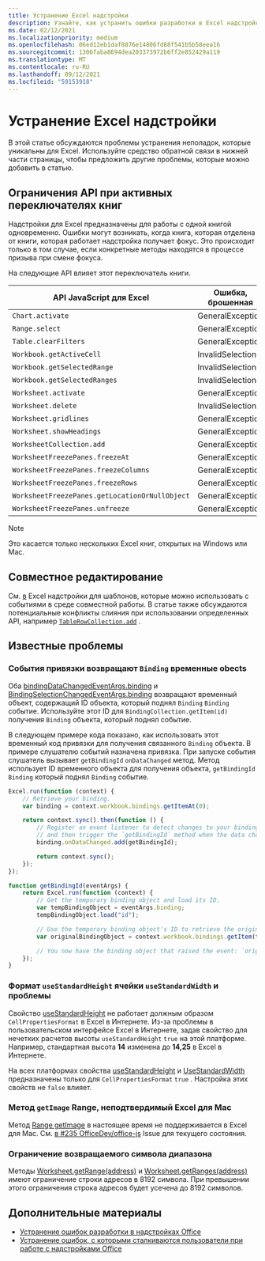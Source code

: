 ```yaml
---
title: Устранение Excel надстройки
description: Узнайте, как устранить ошибки разработки в Excel надстройки.
ms.date: 02/12/2021
ms.localizationpriority: medium
ms.openlocfilehash: 06ed12eb1daf8876e14806fd88f541b5b58eea16
ms.sourcegitcommit: 1306faba8694dea203373972b6ff2e852429a119
ms.translationtype: MT
ms.contentlocale: ru-RU
ms.lasthandoff: 09/12/2021
ms.locfileid: "59153918"
---
```

# <a name="troubleshooting-excel-add-ins"></a>Устранение Excel надстройки

В этой статье обсуждаются проблемы устранения неполадок, которые уникальны для Excel. Используйте средство обратной связи в нижней части страницы, чтобы предложить другие проблемы, которые можно добавить в статью.

## <a name="api-limitations-when-the-active-workbook-switches"></a>Ограничения API при активных переключателях книг

Надстройки для Excel предназначены для работы с одной книгой одновременно. Ошибки могут возникать, когда книга, которая отделена от книги, которая работает надстройка получает фокус. Это происходит только в том случае, если конкретные методы находятся в процессе призыва при смене фокуса.

На следующие API влияет этот переключатель книги.

|API JavaScript для Excel | Ошибка, брошенная |
|--|--|
| `Chart.activate` | GeneralException |
| `Range.select` | GeneralException |
| `Table.clearFilters` | GeneralException |
| `Workbook.getActiveCell`  | InvalidSelection|
| `Workbook.getSelectedRange` | InvalidSelection|
| `Workbook.getSelectedRanges`  | InvalidSelection|
| `Worksheet.activate` | GeneralException |
| `Worksheet.delete`  | InvalidSelection|
| `Worksheet.gridlines` | GeneralException |
| `Worksheet.showHeadings` | GeneralException |
| `WorksheetCollection.add` | GeneralException |
| `WorksheetFreezePanes.freezeAt` | GeneralException |
| `WorksheetFreezePanes.freezeColumns` | GeneralException |
| `WorksheetFreezePanes.freezeRows` | GeneralException |
| `WorksheetFreezePanes.getLocationOrNullObject`| GeneralException |
| `WorksheetFreezePanes.unfreeze` | GeneralException |

> [!NOTE]
> Это касается только нескольких Excel книг, открытых на Windows или Mac.

## <a name="coauthoring"></a>Совместное редактирование

См. [в](co-authoring-in-excel-add-ins.md) Excel надстройки для шаблонов, которые можно использовать с событиями в среде совместной работы. В статье также обсуждаются потенциальные конфликты слияния при использовании определенных API, например [`TableRowCollection.add`](/javascript/api/excel/excel.tablerowcollection#add_index__values_) .

## <a name="known-issues"></a>Известные проблемы

### <a name="binding-events-return-temporary-binding-obects"></a>События привязки возвращают `Binding` временные obects

Оба [bindingDataChangedEventArgs.binding](/javascript/api/excel/excel.bindingdatachangedeventargs#binding) и [BindingSelectionChangedEventArgs.binding](/javascript/api/excel/excel.bindingselectionchangedeventargs#binding) возвращают временный объект, содержащий ID объекта, который поднял `Binding` `Binding` событие. Используйте этот ID для `BindingCollection.getItem(id)` получения `Binding` объекта, который поднял событие.

В следующем примере кода показано, как использовать этот временный код привязки для получения связанного `Binding` объекта. В примере слушателю событий назначена привязка. При запуске события слушатель вызывает `getBindingId` `onDataChanged` метод. Метод использует ID временного объекта для получения объекта, `getBindingId` `Binding` который поднял `Binding` событие.

```js
Excel.run(function (context) {
    // Retrieve your binding.
    var binding = context.workbook.bindings.getItemAt(0);

    return context.sync().then(function () {
        // Register an event listener to detect changes to your binding
        // and then trigger the `getBindingId` method when the data changes. 
        binding.onDataChanged.add(getBindingId);

        return context.sync();
    });
});

function getBindingId(eventArgs) {
    return Excel.run(function (context) {
        // Get the temporary binding object and load its ID. 
        var tempBindingObject = eventArgs.binding;
        tempBindingObject.load("id");

        // Use the temporary binding object's ID to retrieve the original binding object. 
        var originalBindingObject = context.workbook.bindings.getItem(tempBindingObject.id);

        // You now have the binding object that raised the event: `originalBindingObject`. 
    });
}
```

### <a name="cell-format-usestandardheight-and-usestandardwidth-issues"></a>Формат `useStandardHeight` ячейки `useStandardWidth` и проблемы

Свойство [useStandardHeight](/javascript/api/excel/excel.cellpropertiesformat#useStandardHeight) не работает должным образом `CellPropertiesFormat` в Excel в Интернете. Из-за проблемы в пользовательском интерфейсе Excel в Интернете, задав свойство для нечетких расчетов высоты `useStandardHeight` `true` на этой платформе. Например, стандартная высота **14** изменена до **14,25** в Excel в Интернете.

На всех платформах свойства [useStandardHeight](/javascript/api/excel/excel.cellpropertiesformat#useStandardHeight) и [UseStandardWidth](/javascript/api/excel/excel.cellpropertiesformat#useStandardWidth) предназначены только для `CellPropertiesFormat` `true` . Настройка этих свойств не `false` влияет. 

### <a name="range-getimage-method-unsupported-on-excel-for-mac"></a>Метод `getImage` Range, неподтвердимый Excel для Mac

Метод [Range getImage](/javascript/api/excel/excel.range#getImage__) в настоящее время не поддерживается в Excel для Mac. См. [в #235 OfficeDev/office-js](https://github.com/OfficeDev/office-js/issues/235) Issue для текущего состояния.

### <a name="range-return-character-limit"></a>Ограничение возвращаемого символа диапазона

Методы [Worksheet.getRange(address)](/javascript/api/excel/excel.worksheet#getRange_address_) и [Worksheet.getRanges(address)](/javascript/api/excel/excel.worksheet#getRanges_address_) имеют ограничение строки адресов в 8192 символа. При превышении этого ограничения строка адресов будет усечена до 8192 символов.

## <a name="see-also"></a>Дополнительные материалы

- [Устранение ошибок разработки в надстройках Office](../testing/troubleshoot-development-errors.md)
- [Устранение ошибок, с которыми сталкиваются пользователи при работе с надстройками Office](../testing/testing-and-troubleshooting.md)
